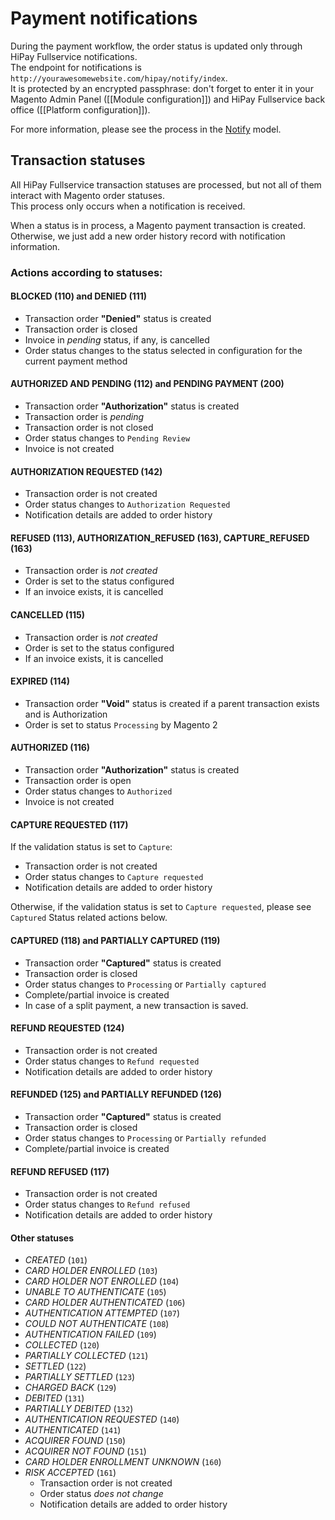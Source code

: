 # Payment notifications

During the payment workflow, the order status is updated only through HiPay Fullservice notifications.   
The endpoint for notifications is `http://yourawesomewebsite.com/hipay/notify/index`.  
It is protected by an encrypted passphrase: don't forget to enter it in your Magento Admin Panel ([[Module configuration]]) and HiPay Fullservice back office ([[Platform configuration]]).  

For more information, please see the process in the [Notify](https://github.com/hipay/hipay-fullservice-sdk-magento2/blob/master/src/Model/Notify.php) model.

## Transaction statuses

All HiPay Fullservice transaction statuses are processed, but not all of them interact with Magento order statuses.  
This process only occurs when a notification is received.  

When a status is in process, a Magento payment transaction is created.  
Otherwise, we just add a new order history record with notification information.  

### Actions according to statuses:

#### BLOCKED (110) and DENIED (111)

- Transaction order **"Denied"** status is created
- Transaction order is closed
- Invoice in *pending* status, if any, is cancelled
- Order status changes to the status selected in configuration for the current payment method


#### AUTHORIZED AND PENDING (112) and PENDING PAYMENT (200) 

- Transaction order **"Authorization"** status is created
- Transaction order is *pending*
- Transaction order is not closed
- Order status changes to `Pending Review`
- Invoice is not created

#### AUTHORIZATION REQUESTED (142)
- Transaction order is not created
- Order status changes to `Authorization Requested`
- Notification details are added to order history


#### REFUSED (113), AUTHORIZATION_REFUSED (163), CAPTURE_REFUSED (163)  

- Transaction order is *not created* 
- Order is set to the status configured
- If an invoice exists, it is cancelled

#### CANCELLED (115)

- Transaction order is *not created* 
- Order is set to the status configured
- If an invoice exists, it is cancelled

#### EXPIRED (114)

- Transaction order **"Void"** status is created if a parent transaction exists and is Authorization
- Order is set to status `Processing` by Magento 2


#### AUTHORIZED (116)  
- Transaction order **"Authorization"** status is created
- Transaction order is open
- Order status changes to `Authorized`
- Invoice is not created


#### CAPTURE REQUESTED (117)  

If the validation status is set to `Capture`:  
- Transaction order is not created
- Order status changes to `Capture requested`
- Notification details are added to order history

Otherwise, if the validation status is set to `Capture requested`, please see `Captured` Status related actions below.


#### CAPTURED (118) and PARTIALLY CAPTURED (119)  

- Transaction order **"Captured"** status is created
- Transaction order is closed
- Order status changes to `Processing` or `Partially captured`
- Complete/partial invoice is created
- In case of a split payment, a new transaction is saved.


#### REFUND REQUESTED (124)  

- Transaction order is not created  
- Order status changes to `Refund requested`
- Notification details are added to order history


#### REFUNDED (125) and PARTIALLY REFUNDED (126)  

  - Transaction order **"Captured"** status is created
  - Transaction order is closed
  - Order status changes to `Processing` or `Partially refunded`
  - Complete/partial invoice is created

#### REFUND REFUSED (117)  

- Transaction order is not created  
- Order status changes to `Refund refused`
- Notification details are added to order history

#### Other statuses
- *CREATED* (`101`)
- *CARD HOLDER ENROLLED* (`103`)
- *CARD HOLDER NOT ENROLLED* (`104`)
- *UNABLE TO AUTHENTICATE* (`105`)
- *CARD HOLDER AUTHENTICATED* (`106`)
- *AUTHENTICATION ATTEMPTED* (`107`)
- *COULD NOT AUTHENTICATE* (`108`)
- *AUTHENTICATION FAILED* (`109`)
- *COLLECTED* (`120`)
- *PARTIALLY COLLECTED* (`121`)
- *SETTLED* (`122`)
- *PARTIALLY SETTLED* (`123`)
- *CHARGED BACK* (`129`)
- *DEBITED* (`131`)
- *PARTIALLY DEBITED* (`132`)
- *AUTHENTICATION REQUESTED* (`140`)
- *AUTHENTICATED* (`141`)
- *ACQUIRER FOUND* (`150`)
- *ACQUIRER NOT FOUND* (`151`)
- *CARD HOLDER ENROLLMENT UNKNOWN* (`160`)
- *RISK ACCEPTED* (`161`)  
  - Transaction order is not created
  - Order status *does not change*
  - Notification details are added to order history
